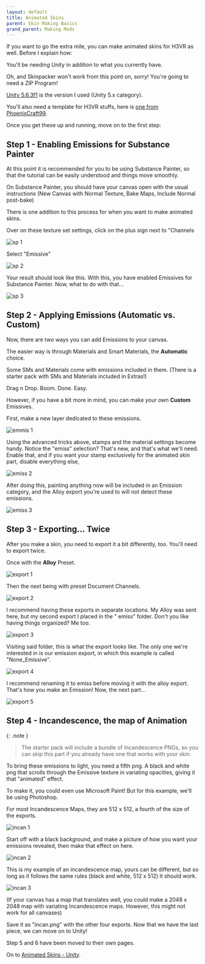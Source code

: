 ```yaml
---
layout: default
title: Animated Skins
parent: Skin Making Basics
grand_parent: Making Mods
---
```


If you want to go the extra mile, you can make animated skins for H3VR as well. Before I explain how:

You'll be needing Unity in addition to what you currently have.

Oh, and Skinpacker won't work from this point on, sorry! You're going to need a ZIP Program!

[Unity 5.6.3f1](https://unity3d.com/get-unity/download/archive) is the version I used (Unity 5.x category).

You'll also need a template for H3VR stuffs, here
is [one from PhoenixCraft99](https://drive.google.com/file/d/1bRHZrJxgPmE1PJGR_ty3i78mBfLTZQiB/view?usp=sharing).

Once you get these up and running, move on to the first step:

## Step 1 - Enabling Emissions for Substance Painter

At this point it is recommended for you to be using Substance Painter, so that the tutorial can be easily understood and
things move smoothly.

On Substance Painter, you should have your canvas open with the usual instructions (New Canvas with Normal Texture, Bake
Maps, Include Normal post-bake)

There is one addition to this process for when you want to make animated skins.

Over on these texture set settings, click on the plus sign next to "Channels

![sp 1](images/sp_1.png)

Select "Emissive"

![sp 2](images/sp_2.png)

Your result should look like this. With this, you have enabled Emissives for Substance Painter. Now, what to do with
that...

![sp 3](images/sp_3.png)

## Step 2 - Applying Emissions (Automatic vs. Custom)

Now, there are two ways you can add Emissions to your canvas.

The easier way is through Materials and Smart Materials, the **Automatic** choice.

Some SMs and Materials come with emissions included in them. (There is a starter pack with SMs and Materials included in
Extras!)

Drag n Drop. Boom. Done. Easy.

However, if you have a bit more in mind, you can make your own **Custom** Emissives.

First, make a new layer dedicated to these emissions.

![emmis 1](images/emiss_1.png)

Using the advanced tricks above, stamps and the material settings become handy. Notice the "emiss" selection? That's
new, and that's what we'll need. Enable that, and if you want your stamp exclusively for the animated skin part, disable
everything else,

![emiss 2](images/emiss_2.png)

After doing this, painting anything now will be included in an Emission category, and the Alloy export you're used to
will not detect these emissions.

![emiss 3](images/emiss_3.png)

## Step 3 - Exporting... Twice

After you make a skin, you need to export it a bit differently, too. You'll need to export twice.

Once with the **Alloy** Preset.

![export 1](images/export_1.png)

Then the next being with preset Document Channels.

![export 2](images/export_2.png)

I recommend having these exports in separate locations. My Alloy was sent here, but my second export I placed in the "
emiss" folder. Don't you like having things organized? Me too.

![export 3](images/export_3.png)

Visiting said folder, this is what the export looks like. The only one we're interested in is our emission export, in
which this example is called "None_Emissive".

![export 4](images/export_4.png)

I recommend renaming it to emiss before moving it with the alloy export. That's how you make an Emission! Now, the next
part...

![export 5](images/export_5.png)

## Step 4 - Incandescence, the map of Animation

{: .note }
> The starter pack will include a bundle of Incandescence PNGs, so you can skip this part if you already have one that works with your skin.

To bring these emissions to light, you need a fifth png. A black and white png that scrolls through the Emissive texture
in variating opacities, giving it that "animated" effect.

To make it, you could even use Microsoft Paint! But for this example, we'll be using Photoshop.

For most Incandescence Maps, they are 512 x 512, a fourth of the size of the exports.

![incan 1](images/incan_1.png)

Start off with a black background, and make a picture of how you want your emissions revealed, then make that effect on
here.

![incan 2](images/incan_2.png)

This is my example of an incandescence map, yours can be different, but so long as it follows the same rules (black and
white, 512 x 512) it should work.

![incan 3](images/incan_3.png)

(If your canvas has a map that translates well, you could make a 2048 x 2048 map with variating Incandescence maps.
However, this might not work for all canvases)

Save it as "incan.png" with the other four exports. Now that we have the last piece, we can move on to Unity!

Step 5 and 6 have been moved to their own pages.

On to [Animated Skins - Unity](animated_unity.md).
